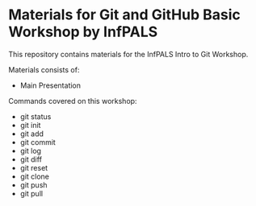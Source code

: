 # Materials for Git and GitHub Basic Workshop by InfPALS
This repository contains materials for the InfPALS Intro to Git Workshop.

Materials consists of:
- Main Presentation

Commands covered on this workshop:
- git status
- git init
- git add
- git commit
- git log
- git diff
- git reset
- git clone
- git push
- git pull
